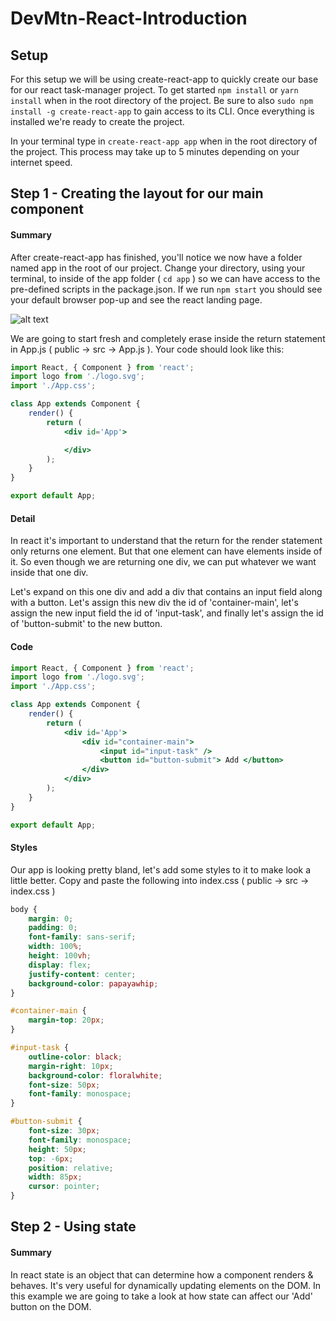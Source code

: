 # DevMtn-React-Introduction

## Setup
For this setup we will be using create-react-app to quickly create our base for our react task-manager project. To get started `npm install` or `yarn install` when in the root directory of the project. Be sure to also `sudo npm install -g create-react-app` to gain access to its CLI. Once everything is installed we're ready to create the project. 

In your terminal type in `create-react-app app` when in the root directory of the project. This process may take up to 5 minutes depending on your internet speed.
## Step 1 - Creating the layout for our main component
#### Summary
After create-react-app has finished, you'll notice we now have a folder named app in the root of our project. Change your directory, using your terminal, to inside of the app folder ( `cd app` ) so we can have access to the pre-defined scripts in the package.json. If we run `npm start` you should see your default browser pop-up and see the react landing page.

![alt text](https://github.com/devlemire/DevMtn-React-Introduction/blob/master/readme/initial-startup.png "Initial Startup")

We are going to start fresh and completely erase inside the return statement in App.js ( public -> src -> App.js ). Your code should look like this:

````jsx
import React, { Component } from 'react';
import logo from './logo.svg';
import './App.css';

class App extends Component {
	render() {
		return (
			<div id='App'>

			</div>
		);
	}
}

export default App;
````
#### Detail
In react it's important to understand that the return for the render statement only returns one element. But that one element can have elements inside of it. So even though we are returning one div, we can put whatever we want inside that one div.

Let's expand on this one div and add a div that contains an input field along with a button. Let's assign this new div the id of 'container-main', let's assign the new input field the id of 'input-task', and finally let's assign the id of 'button-submit' to the new button.

#### Code
````jsx
import React, { Component } from 'react';
import logo from './logo.svg';
import './App.css';

class App extends Component {
	render() {
		return (
			<div id='App'>
				<div id="container-main">
					<input id="input-task" />
					<button id="button-submit"> Add </button>
				</div>
			</div>
		);
	}
}

export default App;
````

#### Styles
Our app is looking pretty bland, let's add some styles to it to make look a little better. Copy and paste the following into index.css ( public -> src -> index.css )

````css
body {
	margin: 0;
	padding: 0;
	font-family: sans-serif;
	width: 100%;
	height: 100vh;
	display: flex;
	justify-content: center;
	background-color: papayawhip;
}

#container-main {
	margin-top: 20px;
}

#input-task {
	outline-color: black;
	margin-right: 10px;
	background-color: floralwhite;
	font-size: 50px;
	font-family: monospace;
}

#button-submit {
	font-size: 30px;
	font-family: monospace;
	height: 50px;
	top: -6px;
	position: relative;
	width: 85px;
	cursor: pointer;
}
````

## Step 2 - Using state
#### Summary
In react state is an object that can determine how a component renders & behaves. It's very useful for dynamically updating elements on the DOM. In this example we are going to take a look at how state can affect our 'Add' button on the DOM.